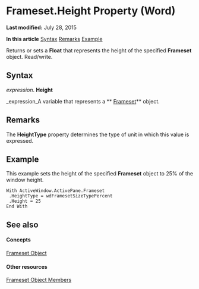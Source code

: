 
# Frameset.Height Property (Word)

 **Last modified:** July 28, 2015

 **In this article**
 [Syntax](#sectionSection0)
 [Remarks](#sectionSection1)
 [Example](#sectionSection2)


Returns or sets a  **Float** that represents the height of the specified **Frameset** object. Read/write.


## Syntax
<a name="sectionSection0"> </a>

 _expression_. **Height**

 _expression_A variable that represents a  ** [Frameset](d76806db-c82f-f7b6-fb85-28a649de48a7.md)** object.


## Remarks
<a name="sectionSection1"> </a>

The  **HeightType** property determines the type of unit in which this value is expressed.


## Example
<a name="sectionSection2"> </a>

This example sets the height of the specified  **Frameset** object to 25% of the window height.


```
With ActiveWindow.ActivePane.Frameset 
 .HeightType = wdFramesetSizeTypePercent 
 .Height = 25 
End With
```


## See also
<a name="sectionSection2"> </a>


#### Concepts


 [Frameset Object](d76806db-c82f-f7b6-fb85-28a649de48a7.md)
#### Other resources


 [Frameset Object Members](474a7466-e5b9-6526-2be7-6d4edaa423ae.md)
